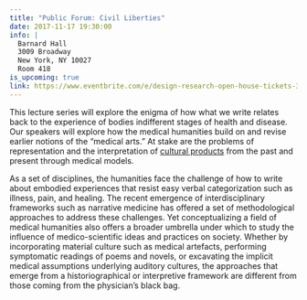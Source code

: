 ```yaml
---
title: "Public Forum: Civil Liberties"
date: 2017-11-17 19:30:00
info: |
  Barnard Hall 
  3009 Broadway 
  New York, NY 10027 
  Room 418
is_upcoming: true
link: https://www.eventbrite.com/e/design-research-open-house-tickets-38053730733
---
```


This lecture series will explore the enigma of how what we write relates back to the experience of bodies indifferent stages of health and disease. Our speakers will explore how the medical humanities build on and revise earlier notions of the “medical arts.” At stake are the problems of representation and the interpretation of [cultural products](http://www.college.columbia.edu/) from the past and present through medical models.

As a set of disciplines, the humanities face the challenge of how to write about embodied experiences that resist easy verbal categorization such as illness, pain, and healing. The recent emergence of interdisciplinary frameworks such as narrative medicine has offered a set of methodological approaches to address these challenges. Yet conceptualizing a field of medical humanities also offers a broader umbrella under which to study the influence of medico-scientific ideas and practices on society.  Whether by incorporating material culture such as medical artefacts, performing symptomatic readings of poems and novels, or excavating the implicit medical assumptions underlying auditory cultures, the approaches that emerge from a historiographical or interpretive framework are different from those coming from the physician’s black bag.

